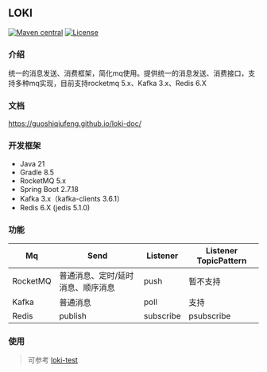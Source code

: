 ## LOKI

[![Maven central](https://img.shields.io/maven-central/v/io.github.guoshiqiufeng/loki.svg?style=flat-square)](https://search.maven.org/search?q=g:io.github.guoshiqiufeng%20AND%20a:loki)
[![License](https://img.shields.io/:license-apache-brightgreen.svg?style=flat-square)](http://www.apache.org/licenses/LICENSE-2.0.html)

### 介绍

统一的消息发送、消费框架，简化mq使用。提供统一的消息发送、消费接口，支持多种mq实现，目前支持rocketmq 5.x、Kafka 3.x、Redis 6.X

### 文档

https://guoshiqiufeng.github.io/loki-doc/

### 开发框架

- Java 21
- Gradle 8.5
- RocketMQ 5.x
- Spring Boot 2.7.18
- Kafka 3.x（kafka-clients 3.6.1）
- Redis 6.X (jedis 5.1.0)

### 功能

| Mq        | Send          | Listener      | Listener  TopicPattern |
|-----------|---------------|-----------|------------------------|
| RocketMQ    | 普通消息、定时/延时消息、顺序消息 | push      | 暂不支持                   |
| Kafka |   普通消息        |   poll        | 支持                     |
| Redis      | publish       | subscribe | psubscribe             |

### 使用

> 可参考 [loki-test](https://github.com/guoshiqiufeng/loki-test)
